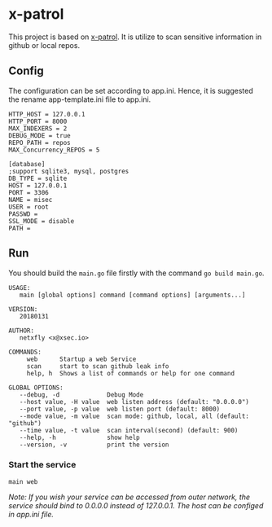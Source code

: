 # x-patrol

This project is based on [x-patrol](https://github.com/MiSecurity/x-patrol). It is utilize to scan sensitive information in github or local repos.

## Config

The configuration can be set according to app.ini. Hence, it is suggested the rename app-template.ini file to app.ini.

```
HTTP_HOST = 127.0.0.1
HTTP_PORT = 8000
MAX_INDEXERS = 2
DEBUG_MODE = true
REPO_PATH = repos
MAX_Concurrency_REPOS = 5

[database]
;support sqlite3, mysql, postgres
DB_TYPE = sqlite
HOST = 127.0.0.1
PORT = 3306
NAME = misec
USER = root
PASSWD = 
SSL_MODE = disable
PATH = 
```

## Run

You should build the `main.go` file firstly with the command `go build main.go`.
```
USAGE:
   main [global options] command [command options] [arguments...]

VERSION:
   20180131

AUTHOR:
   netxfly <x@xsec.io>

COMMANDS:
     web      Startup a web Service
     scan     start to scan github leak info
     help, h  Shows a list of commands or help for one command

GLOBAL OPTIONS:
   --debug, -d             Debug Mode
   --host value, -H value  web listen address (default: "0.0.0.0")
   --port value, -p value  web listen port (default: 8000)
   --mode value, -m value  scan mode: github, local, all (default: "github")
   --time value, -t value  scan interval(second) (default: 900)
   --help, -h              show help
   --version, -v           print the version
```

### Start the service

`main web`

*Note: If you wish your service can be accessed from outer network, the service should bind to 0.0.0.0 instead of 127.0.0.1. The host can be configed in app.ini file.*

